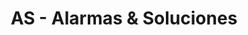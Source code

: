---
title: "AS - Alarmas & Soluciones"
url: /acassuso/as-alarmas-und-soluciones/
shop: Elektronik
---